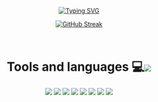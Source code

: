 <p align="center">
  <a href="https://git.io/typing-svg">
    <img src="https://readme-typing-svg.demolab.com?font=VT323+Tusj&center=true&width=380&height=50&duration=3000&color=FFFFFF&pause=1000&lines=Hello!;My+name+is+Tiago!+;+Welcome+to+my+profile!"" alt="Typing SVG"/>
  </a>
</p>

<!--
**Tiaguh/Tiaguh** is a ✨ _special_ ✨ repository because its `README.md` (this file) appears on your GitHub profile.

Here are some ideas to get you started:

- 🔭 I’m currently working on ...
- 🌱 I’m currently learning ...
- 👯 I’m looking to collaborate on ...
- 🤔 I’m looking for help with ...
- 💬 Ask me about ...
- 📫 How to reach me: ...
- 😄 Pronouns: ...
- ⚡ Fun fact: ...
-->

<div align="center">

[![GitHub Streak](https://github-readme-streak-stats.herokuapp.com?user=Tiaguh&theme=dark&hide_border=verdadeiro&border_radius=10)](https://git.io/streak-stats)

</div>

<br>

<div align="center">
  <h1>Tools and languages 💻<img align="center" src="https://img.icons8.com/cotton/64/000000/source-code--v4.png"/></h1>
  
  <img align="center" src="https://img.icons8.com/color/48/000000/react-native.png"/>
  <img align="center" src="https://img.icons8.com/color/48/000000/nodejs.png"/>
  <img align="center" src="https://img.icons8.com/color/48/javascript.png" >
  <img align="center" src="https://img.icons8.com/color/48/python.png" >
  <img align="center" src="https://img.icons8.com/color/48/html-5--v1.png" >
  <img align="center" src="https://img.icons8.com/color/48/css3.png" >
  <img align="center" src="https://img.icons8.com/color/48/mysql-logo.png" >
  <img align="center" src="https://img.icons8.com/color/48/000000/git.png"/>
</div>
